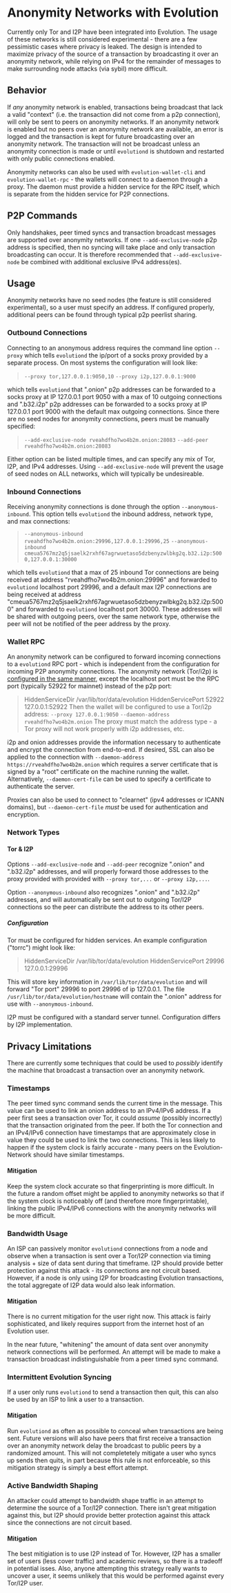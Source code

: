 # Anonymity Networks with Evolution

Currently only Tor and I2P have been integrated into Evolution. The usage of
these networks is still considered experimental - there are a few pessimistic
cases where privacy is leaked. The design is intended to maximize privacy of
the source of a transaction by broadcasting it over an anonymity network, while
relying on IPv4 for the remainder of messages to make surrounding node attacks
(via sybil) more difficult.


## Behavior

If _any_ anonymity network is enabled, transactions being broadcast that lack
a valid "context" (i.e. the transaction did not come from a p2p connection),
will only be sent to peers on anonymity networks. If an anonymity network is
enabled but no peers over an anonymity network are available, an error is
logged and the transaction is kept for future broadcasting over an anonymity
network. The transaction will not be broadcast unless an anonymity connection
is made or until `evolutiond` is shutdown and restarted with only public
connections enabled.

Anonymity networks can also be used with `evolution-wallet-cli` and
`evolution-wallet-rpc` - the wallets will connect to a daemon through a proxy. The
daemon must provide a hidden service for the RPC itself, which is separate from
the hidden service for P2P connections.

## P2P Commands

Only handshakes, peer timed syncs and transaction broadcast messages are
supported over anonymity networks. If one `--add-exclusive-node` p2p address
is specified, then no syncing will take place and only transaction broadcasting
can occur. It is therefore recommended that `--add-exclusive-node` be combined
with additional exclusive IPv4 address(es).


## Usage

Anonymity networks have no seed nodes (the feature is still considered
experimental), so a user must specify an address. If configured properly,
additional peers can be found through typical p2p peerlist sharing.

### Outbound Connections

Connecting to an anonymous address requires the command line option
`--proxy` which tells `evolutiond` the ip/port of a socks proxy provided by a
separate process. On most systems the configuration will look like:

> `--proxy tor,127.0.0.1:9050,10`
> `--proxy i2p,127.0.0.1:9000`

which tells `evolutiond` that ".onion" p2p addresses can be forwarded to a socks
proxy at IP 127.0.0.1 port 9050 with a max of 10 outgoing connections and
".b32.i2p" p2p addresses can be forwarded to a socks proxy at IP 127.0.0.1 port
9000 with the default max outgoing connections. Since there are no seed nodes
for anonymity connections, peers must be manually specified:

> `--add-exclusive-node rveahdfho7wo4b2m.onion:28083`
> `--add-peer rveahdfho7wo4b2m.onion:28083`

Either option can be listed multiple times, and can specify any mix of Tor,
I2P, and IPv4 addresses. Using `--add-exclusive-node` will prevent the usage of
seed nodes on ALL networks, which will typically be undesireable.

### Inbound Connections

Receiving anonymity connections is done through the option
`--anonymous-inbound`. This option tells `evolutiond` the inbound address, network
type, and max connections:

> `--anonymous-inbound rveahdfho7wo4b2m.onion:29996,127.0.0.1:29996,25`
> `--anonymous-inbound cmeua5767mz2q5jsaelk2rxhf67agrwuetaso5dzbenyzwlbkg2q.b32.i2p:5000,127.0.0.1:30000`

which tells `evolutiond` that a max of 25 inbound Tor connections are being
received at address "rveahdfho7wo4b2m.onion:29996" and forwarded to `evolutiond`
localhost port 29996, and a default max I2P connections are being received at
address "cmeua5767mz2q5jsaelk2rxhf67agrwuetaso5dzbenyzwlbkg2q.b32.i2p:5000" and
forwarded to `evolutiond` localhost port 30000.
These addresses will be shared with outgoing peers, over the same network type,
otherwise the peer will not be notified of the peer address by the proxy.

### Wallet RPC

An anonymity network can be configured to forward incoming connections to a
`evolutiond` RPC port - which is independent from the configuration for incoming
P2P anonymity connections. The anonymity network (Tor/i2p) is
[configured in the same manner](#configuration), except the localhost port
must be the RPC port (typically 52922 for mainnet) instead of the p2p port:

> HiddenServiceDir /var/lib/tor/data/evolution
> HiddenServicePort 52922 127.0.0.1:52922
Then the wallet will be configured to use a Tor/i2p address:
> `--proxy 127.0.0.1:9050`
> `--daemon-address rveahdfho7wo4b2m.onion`
The proxy must match the address type - a Tor proxy will not work properly with
i2p addresses, etc.

i2p and onion addresses provide the information necessary to authenticate and
encrypt the connection from end-to-end. If desired, SSL can also be applied to
the connection with `--daemon-address https://rveahdfho7wo4b2m.onion` which
requires a server certificate that is signed by a "root" certificate on the
machine running the wallet. Alternatively, `--daemon-cert-file` can be used to
specify a certificate to authenticate the server.

Proxies can also be used to connect to "clearnet" (ipv4 addresses or ICANN
domains), but `--daemon-cert-file` _must_ be used for authentication and
encryption.

### Network Types

#### Tor & I2P
Options `--add-exclusive-node` and `--add-peer` recognize ".onion" and
".b32.i2p" addresses, and will properly forward those addresses to the proxy provided with
provided with `--proxy tor,...` or `--proxy i2p,...`.

Option `--anonymous-inbound` also recognizes ".onion" and ".b32.i2p" addresses,
and will automatically be sent out to outgoing Tor/I2P connections so the peer can
distribute the address to its other peers.

##### Configuration

Tor must be configured for hidden services. An example configuration ("torrc")
might look like:

> HiddenServiceDir /var/lib/tor/data/evolution
> HiddenServicePort 29996 127.0.0.1:29996

This will store key information in `/var/lib/tor/data/evolution` and will forward
"Tor port" 29996 to port 29996 of ip 127.0.0.1. The file
`/usr/lib/tor/data/evolution/hostname` will contain the ".onion" address for use
with `--anonymous-inbound`.

I2P must be configured with a standard server tunnel. Configuration differs by
I2P implementation.


## Privacy Limitations

There are currently some techniques that could be used to _possibly_ identify
the machine that broadcast a transaction over an anonymity network.

### Timestamps

The peer timed sync command sends the current time in the message. This value
can be used to link an onion address to an IPv4/IPv6 address. If a peer first
sees a transaction over Tor, it could _assume_ (possibly incorrectly) that the
transaction originated from the peer. If both the Tor connection and an
IPv4/IPv6 connection have timestamps that are approximately close in value they
could be used to link the two connections. This is less likely to happen if the
system clock is fairly accurate - many peers on the Evolution-Network should have
similar timestamps.

#### Mitigation

Keep the system clock accurate so that fingerprinting is more difficult. In
the future a random offset might be applied to anonymity networks so that if
the system clock is noticeably off (and therefore more fingerprintable),
linking the public IPv4/IPv6 connections with the anonymity networks will be
more difficult.

### Bandwidth Usage

An ISP can passively monitor `evolutiond` connections from a node and observe when
a transaction is sent over a Tor/I2P connection via timing analysis + size of
data sent during that timeframe. I2P should provide better protection against
this attack - its connections are not circuit based. However, if a node is
only using I2P for broadcasting Evolution transactions, the total aggregate of
I2P data would also leak information.

#### Mitigation

There is no current mitigation for the user right now. This attack is fairly
sophisticated, and likely requires support from the internet host of an Evolution
user.

In the near future, "whitening" the amount of data sent over anonymity network
connections will be performed. An attempt will be made to make a transaction
broadcast indistinguishable from a peer timed sync command.

### Intermittent Evolution Syncing

If a user only runs `evolutiond` to send a transaction then quit, this can also
be used by an ISP to link a user to a transaction.

#### Mitigation

Run `evolutiond` as often as possible to conceal when transactions are being sent.
Future versions will also have peers that first receive a transaction over an
anonymity network delay the broadcast to public peers by a randomized amount.
This will not completetely mitigate a user who syncs up sends then quits, in
part because this rule is not enforceable, so this mitigation strategy is
simply a best effort attempt.

### Active Bandwidth Shaping

An attacker could attempt to bandwidth shape traffic in an attempt to determine
the source of a Tor/I2P connection. There isn't great mitigation against
this, but I2P should provide better protection against this attack since
the connections are not circuit based.

#### Mitigation

The best mitigiation is to use I2P instead of Tor. However, I2P
has a smaller set of users (less cover traffic) and academic reviews, so there
is a tradeoff in potential isses. Also, anyone attempting this strategy really
wants to uncover a user, it seems unlikely that this would be performed against
every Tor/I2P user.
